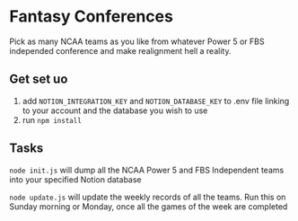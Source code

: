 # Fantasy Conferences

Pick as many NCAA teams as you like from whatever Power 5 or FBS independed conference and make realignment hell a reality.

## Get set uo
1. add `NOTION_INTEGRATION_KEY` and `NOTION_DATABASE_KEY` to .env file linking to your account and the database you wish to use
1. run `npm install`


## Tasks

`node init.js` will dump all the NCAA Power 5 and FBS Independent teams into your specified Notion database

`node update.js` will update the weekly records of all the teams. Run this on Sunday morning or Monday, once all the games of the week are completed